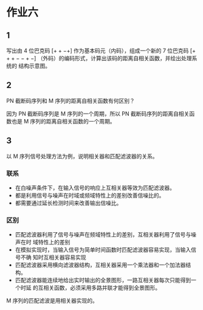 作业六
=========

1
-

写出由 4 位巴克码 $[+ + - +]$ 作为基本码元（内码），组成一个新的 7 位巴克码
$[+ + + - - + -]$ （外码）的编码形式，计算出该码的距离自相关函数，并绘出处理系统的
结构示意图。

2
-

PN 截断码序列和 M 序列的距离自相关函数有何区别？

因为 PN 截断码序列是 M 序列的一个周期，所以 PN 截断码序列的距离自相关函数也是
M 序列的距离自相关函数的一个周期。

3
-

以 M 序列信号处理方法为例，说明相关器和匹配滤波器的关系。

### 联系

- 在白噪声条件下，在输入信号的响应上互相关器等效为匹配滤波器。
- 都是利用信号与噪声在时域或频域特性上的差别改善信噪比的。
- 都需要通过延长检测时间来改善输出信噪比。

### 区别

- 匹配滤波器利用了信号与噪声在频域特性上的差别，互相关器利用了信号与噪声在时
域特性上的差别
- 在模拟实现时，当输入信号为简单时间函数时匹配滤波器容易实现，当输入信号不确
知时互相关器容易实现
- 匹配滤波器采用横向滤波器结构，互相关器采用一个乘法器和一个加法器结构。
- 匹配滤波器能连续地给出实时输出的全景图形，一路互相关器每次只能得到一个时延
的互相关函数，必须采用多路并联才能得到全景图形。

M 序列的匹配滤波是用相关器实现的。
